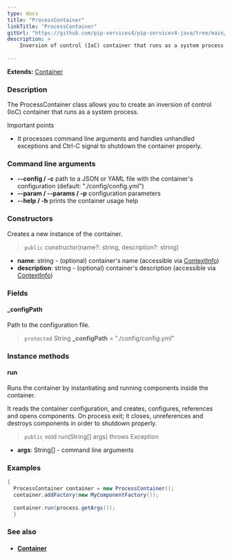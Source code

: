 ```yaml
---
type: docs
title: "ProcessContainer"
linkTitle: "ProcessContainer"
gitUrl: "https://github.com/pip-services4/pip-services4-java/tree/main/pip-services4-container-java"
description: >
    Inversion of control (IoC) container that runs as a system process.
   
---
```


**Extends:** [Container](../container)

### Description

The ProcessContainer class allows you to create an inversion of control (IoC) container that runs as a system process.

Important points

- It processes command line arguments and handles unhandled exceptions and Ctrl-C signal to shutdown the container properly.

### Command line arguments
- **--config / -c**            path to a JSON or YAML file with the container's configuration (default: "./config/config.yml")
- **--param / --params / -p**   configuration parameters
- **--help / -h**              prints the container usage help

### Constructors
Creates a new instance of the container.

> `public` constructor(name?: string, description?: string)

- **name**: string - (optional) container's name (accessible via [ContextInfo](../../../components/context/context_info))
- **description**: string - (optional) container's description (accessible via [ContextInfo](../../../components/context/context_info))

### Fields

<span class="hide-title-link">

#### _configPath
Path to the configuration file.
> `protected` String **_configPath** = "./config/config.yml"

</span>

### Instance methods

#### run
Runs the container by instantiating and running components inside the container.

It reads the container configuration, and creates, configures, references and opens components.
On process exit; it closes, unreferences and destroys components in order to shutdown properly.

> `public` void run(String[] args) throws Exception

- **args**: String[] - command line arguments

### Examples

```java
{
  ProcessContainer container = new ProcessContainer();
  container.addFactory(new MyComponentFactory());
 
  container.run(process.getArgs());
  }
```

### See also
- #### [Container](../container)
